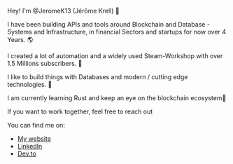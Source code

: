 Hey! I'm @JeromeK13 (Jérôme Krell) 👋

I have been building APIs and tools around Blockchain and Database -Systems and Infrastructure, in financial Sectors and startups for now over 4 Years. 🌎

I created a lot of automation and a widely used Steam-Workshop with over 1.5 Millions subscribers. 🚀

I like to build things with Databases and modern / cutting edge technologies. 🤖

I am currently learning Rust and keep an eye on the blockchain ecosystem👀

If you want to work together, feel free to reach out

You can find me on:

* [My website]()
* [LinkedIn](https://www.linkedin.com/in/j%C3%A9r%C3%B4me-krell-44b47a16a/)
* [Dev.to](https://dev.to/jeromek13)
